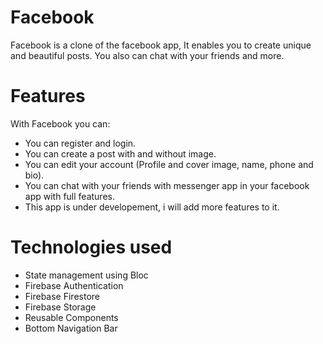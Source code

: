 # Facebook

Facebook is a clone of the facebook app, It enables you to create unique and beautiful posts. You also can chat with your friends and more. 

# Features
With Facebook you can:

* You can register and login.
* You can create a post with and without image.
* You can edit your account (Profile and cover image, name, phone and bio).
* You can chat with your friends with messenger app in your facebook app with full features.
* This app is under developement, i will add more features to it. 

# Technologies used

* State management using Bloc
* Firebase Authentication
* Firebase Firestore
* Firebase Storage
* Reusable Components
* Bottom Navigation Bar

